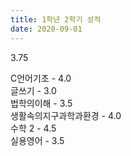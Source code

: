 ```yaml
---
title: 1학년 2학기 성적
date: 2020-09-01
---
```


3.75

<!--more-->
C언어기초 - 4.0<br>
글쓰기 - 3.0<br>
법학의이해 - 3.5<br>
생활속의지구과학과환경 - 4.0<br>
수학 2 - 4.5<br>
실용영어 - 3.5<br>